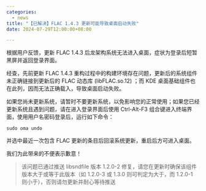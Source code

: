 ```yaml
---
categories:
  - news
title: "【已解决】FLAC 1.4.3 更新可能导致桌面启动失败"
date: 2024-07-29T12:00:00+08:00

---
```


根据用户反馈，更新 FLAC 1.4.3 后龙架构系统无法进入桌面，症状为登录后短暂黑屏并返回登录界面。

经查，先前更新 FLAC 1.4.3 重构过程中的构建环境存在问题，更新后的系统组件未正确链接到更新后的 FLAC 动态库 (libFLAC.so.12) ；而 KDE 桌面基础组件也在此列，因而无法正确载入，导致桌面启动失败。

如果您尚未更新系统，请暂时不要更新系统，以免影响您的正常使用；如果您已经更新系统且遇到问题，请在进入登录界面后使用 Ctrl-Alt-F3 组合键进入终端界面，使用用户名密码登录后，运行如下命令：
```
sudo oma undo
```

并选中最近一次包含 FLAC 更新的条目后回滚系统更新，重启后方可进入桌面。

我们为此带来的不便表示歉意！

> 该问题已通过推送 libsndfile 版本 1.2.0-2 修复，请您在更新时确保该组件版本大于或等于此版本（如 1.2.0-3 或 1.3.0 则可判定为大于，而 1.2.0-1 则小于），否则请勿更新并耐心等待推送
